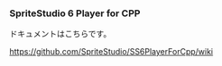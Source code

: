 ### SpriteStudio 6 Player for CPP

ドキュメントはこちらです。

https://github.com/SpriteStudio/SS6PlayerForCpp/wiki

